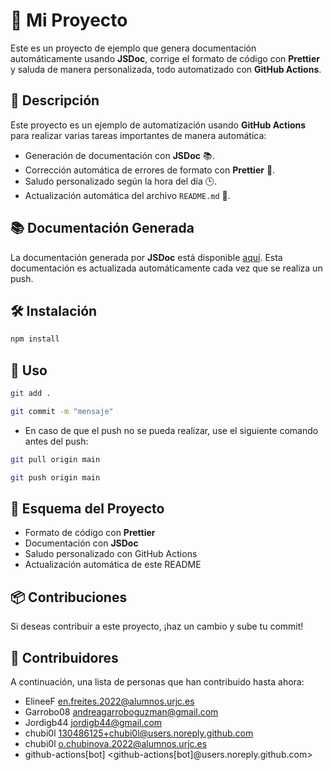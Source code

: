 # 🚀 Mi Proyecto

Este es un proyecto de ejemplo que genera documentación automáticamente usando **JSDoc**, corrige el formato de código con **Prettier** y saluda de manera personalizada, todo automatizado con **GitHub Actions**.

## 🔧 Descripción

Este proyecto es un ejemplo de automatización usando **GitHub Actions** para realizar varias tareas importantes de manera automática:
- Generación de documentación con **JSDoc** 📚.
- Corrección automática de errores de formato con **Prettier** 🔧.
- Saludo personalizado según la hora del día 🕒.
- Actualización automática del archivo `README.md` 📝.

## 📚 Documentación Generada

La documentación generada por **JSDoc** está disponible [aquí](./docs_output/index.html). Esta documentación es actualizada automáticamente cada vez que se realiza un push.

## 🛠️ Instalación

```bash
npm install
```

## 🚀 Uso

```bash
git add .
```

```bash
git commit -m "mensaje"
```

- En caso de que el push no se pueda realizar, use el siguiente comando antes del push:

```bash
git pull origin main
```

```bash
git push origin main
```

## 📝 Esquema del Proyecto

- Formato de código con **Prettier**
- Documentación con **JSDoc**
- Saludo personalizado con GitHub Actions
- Actualización automática de este README

## 📦 Contribuciones

Si deseas contribuir a este proyecto, ¡haz un cambio y sube tu commit! 

## 🙌 Contribuidores


A continuación, una lista de personas que han contribuido hasta ahora:

- ElineeF <en.freites.2022@alumnos.urjc.es>
- Garrobo08 <andreagarroboguzman@gmail.com>
- Jordigb44 <jordigb44@gmail.com>
- chubi0l <130486125+chubi0l@users.noreply.github.com>
- chubi0l <o.chubinova.2022@alumnos.urjc.es>
- github-actions[bot] <github-actions[bot]@users.noreply.github.com>
